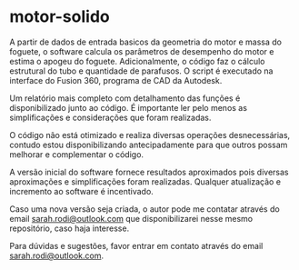 # motor-solido
A partir de dados de entrada basicos da geometria do motor e massa do foguete, o software calcula os parâmetros de desempenho do motor e estima o apogeu do foguete. Adicionalmente, o código faz o cálculo estrutural do tubo e quantidade de parafusos. O script é executado na interface do Fusion 360, programa de CAD da Autodesk.

Um relatório mais completo com detalhamento das funções é disponibilizado junto ao código. É importante ler pelo menos as simplificações e considerações que foram realizadas.

O código não está otimizado e realiza diversas operações desnecessárias, contudo estou disponibilizando antecipadamente para que outros possam melhorar e complementar o código.

A versão inicial do software fornece resultados aproximados pois diversas aproximações e simplificações foram realizadas. Qualquer atualização e incremento ao software é incentivado.

Caso uma nova versão seja criada, o autor pode me contatar através do email sarah.rodi@outlook.com que disponibilizarei nesse mesmo repositório, caso haja interesse.

Para dúvidas e sugestões, favor entrar em contato através do email sarah.rodi@outlook.com.
